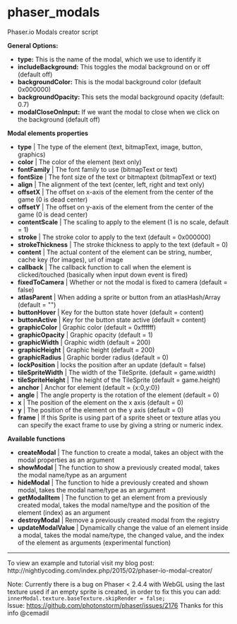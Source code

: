 # phaser_modals
Phaser.io Modals creator script

<strong>General Options:</strong>

<ul>
	<li><strong>type:</strong> This is the name of the modal, which we use to identify it</li>
	<li><strong>includeBackground:</strong> This toggles the modal background on or off (default off)</li>
	<li><strong>backgroundColor:</strong> This is the modal background color (default 0x000000)</li>
	<li><strong>backgroundOpacity: </strong> This sets the modal background opacity (default: 0.7)</li>
	<li><strong>modalCloseOnInput:</strong> If we want the modal to close when we click on the background (default off)</li>
</ul>

<strong>Modal elements properties</strong>

<ul>
	<li><strong>type</strong> | The type of the element (text, bitmapText, image, button, graphics)</li>
	<li><strong>color</strong> | The color of the element (text only)</li>
	<li><strong>fontFamily</strong> | The font family to use (bitmapText or text)</li>
	<li><strong>fontSize</strong> | The font size of the text or bitmaptext (bitmapText or text)</li>
	<li><strong>align</strong> | The alignment of the text (center, left, right and text only)</li>
	<li><strong>offsetX</strong> | The offset on x-axis of the element from the center of the game (0 is dead center)</li>	<li><strong>offsetY</strong> | The offset on y-axis of the element from the center of the game (0 is dead center)</li>	<li><strong>contentScale</strong> | The scaling to apply to the element (1 is no scale, default = 1)</li>
	<li><strong>stroke</strong> | The stroke color to apply to the text (default = 0x000000)</li>
	<li><strong>strokeThickness</strong> | The stroke thickness to apply to the text (default = 0)</li>
	<li><strong>content</strong> | The actual content of the element can be string, number, cache key (for images), url of image</li>
	<li><strong>callback</strong> | The callback function to call when the element is clicked/touched (basically when input down event is fired)</li>
	<li><strong>fixedToCamera</strong> | Whether or not the modal is fixed to camera (default = false)</li>
	<li><strong>atlasParent</strong> | When adding a sprite or button from an atlasHash/Array (default = "")</li>
	<li><strong>buttonHover</strong> | Key for the button state  hover (default = content)</li>
	<li><strong>buttonActive</strong> | Key for the button state active (default = content)</li>
	<li><strong>graphicColor</strong> | Graphic color (default = 0xffffff)</li>
	<li><strong>graphicOpacity</strong> | Graphic opacity (default = 1)</li>
	<li><strong>graphicWidth</strong> | Graphic width (default = 200)</li>
	<li><strong>graphicHeight</strong> | Graphic height (default = 200)</li>
	<li><strong>graphicRadius</strong> | Graphic border radius (default = 0)</li>
	<li><strong>lockPosition</strong> | locks the position after an update (default = false)</li>
	<li><strong>tileSpriteWidth</strong> | The width of the TileSprite. (default = game.width)</li>
	<li><strong>tileSpriteHeight</strong> | The height of the TileSprite (default = game.height)</li>
	<li><strong>anchor</strong> | Anchor for element (default = {x:0,y:0})</li>
	<li><strong>angle</strong> | The angle property is the rotation of the element (default = 0)</li>
	<li><strong>x</strong> | The position of the element on the x axis (default = 0)</li>
	<li><strong>y</strong> | The position of the element on the y axis (default = 0)</li>
	<li><strong>frame</strong> | If this Sprite is using part of a sprite sheet or texture atlas you
	    can specify the exact frame to use by giving a string or numeric index. </li>
</ul>

<strong>Available functions</strong>

<ul>
	<li><strong>createModal</strong> | The function to create a modal, takes an object with the modal properties as an argument</li>
	<li><strong>showModal</strong> | The function to show a previously created modal, takes the modal name/type as an argument</li>
	<li><strong>hideModal</strong> | The function to hide a previously created and shown modal, takes the modal name/type as an argument</li>
	<li><strong>getModalItem</strong> | The function to get an element from a previously created modal, takes the modal name/type and the position of the element (index) as an argument</li>
	<li><strong>destroyModal</strong> | Remove a previously created modal from the registry</li>
	<li><strong>updateModalValue</strong> | Dynamically change the value of an element inside a modal, takes the modal name/type, the changed value, and the index of the element as arguments (experimental function)</li>
</ul>

<hr>
To view an example and tutorial visit my blog post: http://nightlycoding.com/index.php/2015/02/phaser-io-modal-creator/

Note: Currently there is a bug on Phaser < 2.4.4 with WebGL using the last texture used if an empty sprite is created, in order to fix this you can add: ``` innerModal.texture.baseTexture.skipRender = false; ```
<br>Issue: https://github.com/photonstorm/phaser/issues/2176
Thanks for this info @cemadil
